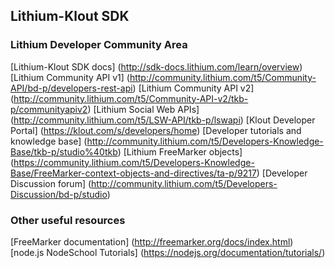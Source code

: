 ## Lithium-Klout SDK

### Lithium Developer Community Area

[Lithium-Klout SDK docs] (http://sdk-docs.lithium.com/learn/overview)
[Lithium Community API v1] (http://community.lithium.com/t5/Community-API/bd-p/developers-rest-api)
[Lithium Community API v2] (http://community.lithium.com/t5/Community-API-v2/tkb-p/communityapiv2)
[Lithium Social Web APIs] (http://community.lithium.com/t5/LSW-API/tkb-p/lswapi)
[Klout Developer Portal] (https://klout.com/s/developers/home)
[Developer tutorials and knowledge base] (http://community.lithium.com/t5/Developers-Knowledge-Base/tkb-p/studio%40tkb)
[Lithium FreeMarker objects] (https://community.lithium.com/t5/Developers-Knowledge-Base/FreeMarker-context-objects-and-directives/ta-p/9217)
[Developer Discussion forum] (http://community.lithium.com/t5/Developers-Discussion/bd-p/studio)

### Other useful resources
[FreeMarker documentation] (http://freemarker.org/docs/index.html)
[node.js NodeSchool Tutorials] (https://nodejs.org/documentation/tutorials/)